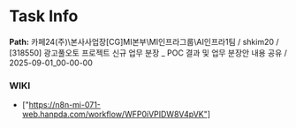 # Task Info

**Path:** 카페24(주)\본사사업장\[CG]MI본부\MI인프라그룹\AI인프라1팀 / shkim20 / [318550] 광고풀오토 프로젝트 신규 업무 분장 _ POC 결과 및 업무 분장안 내용 공유 / 2025-09-01_00-00-00

### WIKI
- ["https://n8n-mi-071-web.hanpda.com/workflow/WFP0iVPIDW8V4pVK"]

